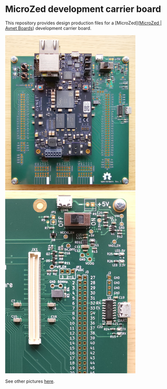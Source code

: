 # MicroZed development carrier board

This repository provides design production files for a [MicroZed]([MicroZed | Avnet Boards](https://www.avnet.com/wps/portal/us/products/avnet-boards/avnet-board-families/microzed/)) development carrier board.

<img src="pictures\Carrier_board_with_MicroZed.jpg" title="" alt="Carrier board with MicroZed" width="419">    <img src="pictures\Carrier_board_detail.jpg" title="" alt="Carrier board detail" width="419">

See other pictures [here](pictures).
